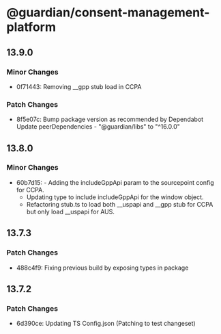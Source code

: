# @guardian/consent-management-platform

## 13.9.0

### Minor Changes

- 0f71443: Removing \_\_gpp stub load in CCPA

### Patch Changes

- 8f5e07c: Bump package version as recommended by Dependabot
  Update peerDependencies - "@guardian/libs" to "^16.0.0"

## 13.8.0

### Minor Changes

- 60b7d15: - Adding the includeGppApi param to the sourcepoint config for CCPA.
  - Updating type to include includeGppApi for the window object.
  - Refactoring stub.ts to load both \_\_uspapi and \_\_gpp stub for CCPA but only load \_\_uspapi for AUS.

## 13.7.3

### Patch Changes

- 488c4f9: Fixing previous build by exposing types in package

## 13.7.2

### Patch Changes

- 6d390ce: Updating TS Config.json (Patching to test changeset)
